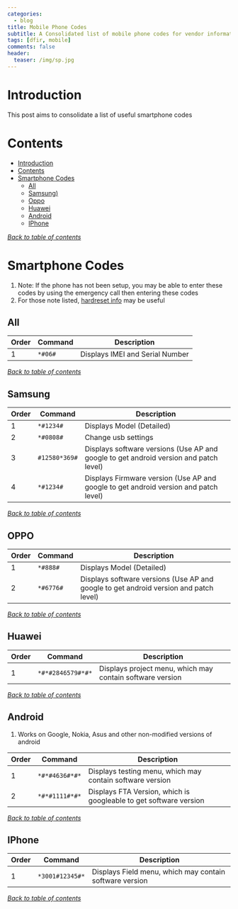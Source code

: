 ```yaml
---
categories:
  - blog
title: Mobile Phone Codes
subtitle: A Consolidated list of mobile phone codes for vendor information
tags: [dfir, mobile]
comments: false
header:
  teaser: /img/sp.jpg
---
```


# Introduction
This post aims to consolidate a list of useful smartphone codes


# Contents
- [Introduction](#introduction)
- [Contents](#contents)
- [Smartphone Codes](#smartphone-codes)
  - [All](#All)
  - [Samsung)](#samsung)
  - [Oppo](#oppo)
  - [Huawei](#huawei)
  - [Android](#Android)
  - [IPhone](#IPhone)

[*Back to table of contents*](#contents)

# Smartphone Codes

1. Note: If the phone has not been setup, you may be able to enter these codes by using the emergency call then entering these codes
2. For those note listed, [hardreset info](https://www.hardreset.info/smartphones) may be useful

## All

Order|Command|Description
-|-----|-----
1 | `*#06#` | Displays IMEI and Serial Number

[*Back to table of contents*](#contents)

## Samsung

Order|Command|Description
-|-----|-----
1 | `*#1234#` | Displays Model (Detailed)
2 | `*#0808#` | Change usb settings
3 | `#12580*369#` | Displays software versions (Use AP and google to get android version and patch level)
4 | `*#1234#` | Displays Firmware version (Use AP and google to get android version and patch level)

[*Back to table of contents*](#contents)

## OPPO

Order|Command|Description
-|-----|-----
1 | `*#888#` | Displays Model (Detailed)
2 | `*#6776#` | Displays software versions (Use AP and google to get android version and patch level)

[*Back to table of contents*](#contents)

## Huawei

Order|Command|Description
-|-----|-----
1 | `*#*#2846579#*#*` | Displays project menu, which may contain software version

[*Back to table of contents*](#contents)

## Android

1. Works on Google, Nokia, Asus and other non-modified versions of android

Order|Command|Description
-|-----|-----
1 | `*#*#4636#*#*` | Displays testing menu, which may contain software version
2 | `*#*#1111#*#*` | Displays FTA Version, which is googleable to get software version

[*Back to table of contents*](#contents)

## IPhone

Order|Command|Description
-|-----|-----
1 | `*3001#12345#*` | Displays Field menu, which may contain software version


[*Back to table of contents*](#contents)
